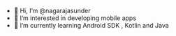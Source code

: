 - 👋 Hi, I’m @nagarajasunder
- 👀 I’m interested in developing mobile apps
- 🌱 I’m currently learning Android SDK , Kotlin and Java

<!---
nagarajasunder/nagarajasunder is a ✨ special ✨ repository because its `README.md` (this file) appears on your GitHub profile.
You can click the Preview link to take a look at your changes.
--->
